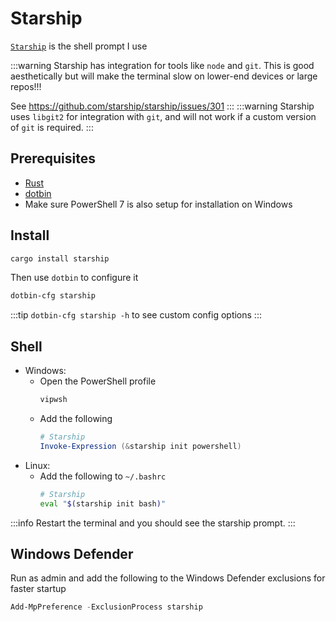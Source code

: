 # Starship
[`Starship`](https://starship.rs/) is the shell prompt I use

:::warning
Starship has integration for tools like `node` and `git`. This is good aesthetically but will make the terminal slow on lower-end devices or large repos!!!

See https://github.com/starship/starship/issues/301
:::
:::warning
Starship uses `libgit2` for integration with `git`, and will not work if a custom version of `git` is required.
:::

## Prerequisites
- [Rust](./rust.md)
- [dotbin](./dotbin.md)
- Make sure PowerShell 7 is also setup for installation on Windows

## Install
```bash
cargo install starship
```
Then use `dotbin` to configure it
```bash
dotbin-cfg starship
```
:::tip
`dotbin-cfg starship -h` to see custom config options
:::

## Shell
- Windows:
    - Open the PowerShell profile
        ```powershell
        vipwsh
        ```
    - Add the following
        ```powershell
        # Starship
        Invoke-Expression (&starship init powershell)
        ```
- Linux:
    - Add the following to `~/.bashrc`
        ```bash
        # Starship
        eval "$(starship init bash)"
        ```
:::info
Restart the terminal and you should see the starship prompt.
:::

## Windows Defender
Run as admin and add the following to the Windows Defender exclusions
for faster startup
```powershell
Add-MpPreference -ExclusionProcess starship
```
